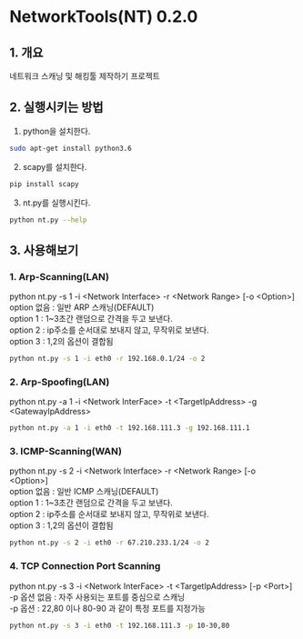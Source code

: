 NetworkTools(NT) 0.2.0  
===
## 1. 개요
네트워크 스캐닝 및 해킹툴 제작하기 프로젝트

## 2. 실행시키는 방법
1. python을 설치한다.
~~~bash
sudo apt-get install python3.6
~~~
2. scapy를 설치한다.
~~~bash
pip install scapy
~~~
3. nt.py를 실행시킨다.
~~~bash
python nt.py --help
~~~

## 3. 사용해보기
### 1. Arp-Scanning(LAN)
python nt.py -s 1 -i \<Network Interface> -r \<Network Range> [-o \<Option>]  
option 없음 : 일반 ARP 스캐닝(DEFAULT)  
option 1 : 1~3초간 랜덤으로 간격을 두고 보낸다.  
option 2 : ip주소를 순서대로 보내지 않고, 무작위로 보낸다.  
option 3 : 1,2의 옵션이 결합됨  
~~~bash
python nt.py -s 1 -i eth0 -r 192.168.0.1/24 -o 2
~~~

### 2. Arp-Spoofing(LAN)
python nt.py -a 1 -i \<Network InterFace> -t \<TargetIpAddress> -g \<GatewayIpAddress>
~~~bash
python nt.py -a 1 -i eth0 -t 192.168.111.3 -g 192.168.111.1
~~~

### 3. ICMP-Scanning(WAN)
python nt.py -s 2 -i \<Network Interface> -r \<Network Range> [-o \<Option>]  
option 없음 : 일반 ICMP 스캐닝(DEFAULT)  
option 1 : 1~3초간 랜덤으로 간격을 두고 보낸다.  
option 2 : ip주소를 순서대로 보내지 않고, 무작위로 보낸다.  
option 3 : 1,2의 옵션이 결합됨  
~~~bash
python nt.py -s 2 -i eth0 -r 67.210.233.1/24 -o 2
~~~

### 4. TCP Connection Port Scanning
python nt.py -s 3 -i \<Network InterFace> -t \<TargetIpAddress> [-p \<Port>]  
-p 옵션 없음 : 자주 사용되는 포트를 중심으로 스캐닝  
-p 옵션 : 22,80 이나 80-90 과 같이 특정 포트를 지정가능
~~~bash
python nt.py -s 3 -i eth0 -t 192.168.111.3 -p 10-30,80
~~~
